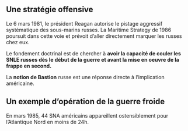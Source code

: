 ## Une stratégie offensive

Le 6 mars 1981, le président Reagan autorise le pistage aggressif systématique des sous-marins russes. La Maritime Strategy de 1986 poursuit dans cette voie et prévoit d’aller directement marquer les russes chez eux.

Le fondement doctrinal est de chercher à **avoir la capacité de couler les SNLE russes dès le début de la guerre et avant la mise en oeuvre de la frappe en second.**

La **notion de Bastion** russe est une réponse directe à l’implication américaine.

## Un exemple d’opération de la guerre froide

En mars 1985, 44 SNA américains appareillent ostensiblement pour l’Atlantique Nord en moins de 24h.
